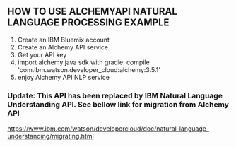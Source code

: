 ## HOW TO USE ALCHEMYAPI NATURAL LANGUAGE PROCESSING EXAMPLE
1. Create an IBM Bluemix account
2. Create an Alchemy API service
3. Get your API key
4. import alchemy java sdk with gradle: compile 'com.ibm.watson.developer_cloud:alchemy:3.5.1'
5.  enjoy Alchemy API NLP service

### Update: This API has been replaced by IBM Natural Language Understanding API. See bellow link for migration from Alchemy API
https://www.ibm.com/watson/developercloud/doc/natural-language-understanding/migrating.html
